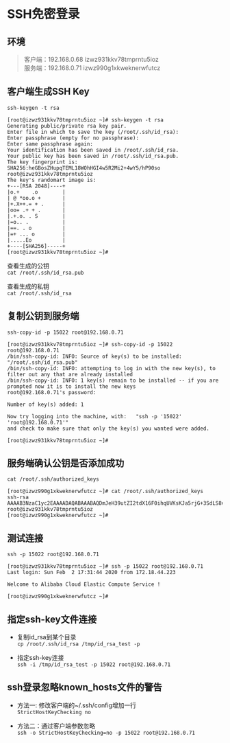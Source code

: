 # SSH免密登录
## 环境  
>客户端：192.168.0.68 izwz931kkv78tmprntu5ioz  
>服务端：192.168.0.71 izwz990g1xkweknerwfutcz
## 客户端生成SSH Key    
`ssh-keygen -t rsa`

```
[root@izwz931kkv78tmprntu5ioz ~]# ssh-keygen -t rsa
Generating public/private rsa key pair.
Enter file in which to save the key (/root/.ssh/id_rsa):
Enter passphrase (empty for no passphrase):
Enter same passphrase again:
Your identification has been saved in /root/.ssh/id_rsa.
Your public key has been saved in /root/.ssh/id_rsa.pub.
The key fingerprint is:
SHA256:heGBosZHupqTEML18WOhHGI4w5R2Mi2+4wY5/hP90so root@izwz931kkv78tmprntu5ioz
The key's randomart image is:
+---[RSA 2048]----+
|o.+    .o        |
| @ *oo.o +       |
|+.X++.= + .      |
|oo= .+ + .       |
|.+.o. . S        |
|=o.. .           |
|==. . o          |
|=+ ... o         |
|.....Eo          |
+----[SHA256]-----+
[root@izwz931kkv78tmprntu5ioz ~]#
```

查看生成的公钥  
`cat /root/.ssh/id_rsa.pub`

查看生成的私钥  
`cat /root/.ssh/id_rsa`

## 复制公钥到服务端
`ssh-copy-id -p 15022 root@192.168.0.71`

```
[root@izwz931kkv78tmprntu5ioz ~]# ssh-copy-id -p 15022 root@192.168.0.71
/bin/ssh-copy-id: INFO: Source of key(s) to be installed: "/root/.ssh/id_rsa.pub"
/bin/ssh-copy-id: INFO: attempting to log in with the new key(s), to filter out any that are already installed
/bin/ssh-copy-id: INFO: 1 key(s) remain to be installed -- if you are prompted now it is to install the new keys
root@192.168.0.71's password:

Number of key(s) added: 1

Now try logging into the machine, with:   "ssh -p '15022' 'root@192.168.0.71'"
and check to make sure that only the key(s) you wanted were added.

[root@izwz931kkv78tmprntu5ioz ~]#
```
  
## 服务端确认公钥是否添加成功
`cat /root/.ssh/authorized_keys`

```
[root@izwz990g1xkweknerwfutcz ~]# cat /root/.ssh/authorized_keys
ssh-rsa AAAAB3NzaC1yc2EAAAADAQABAAABAQDmJeH39utZI2tdX16F0ihqUVKsKJa5rjG+3SdLS8vSQ8SRCXn+YQiG9XrucgtdJ16IXoPd/KtvE1SJKD/Sj4DkxUSyMD4d9Aet+YMOf0W5OJb17A64WeERoDbg45J7dpCbmc3Njjmbibw3OuYJI2QWa4UxcE35e2A/gS6/2AM73e6d/lK0/6wL8mXH20b+x8R4kc07wHgmVku1igcewvZ0iLDYhgAEY/MDlydSHTUg4SsFZknn+zBle22jIGTgQ/RiTFSFtIAHuAQmXLOsv+3GIcHH1rgQgVxGPdvxaHOZkU7ZlPRHYbMOjSf3Jsd8mlpZGbMdtwj9EW root@izwz931kkv78tmprntu5ioz
[root@izwz990g1xkweknerwfutcz ~]#
```

## 测试连接
`ssh -p 15022 root@192.168.0.71`

```
[root@izwz931kkv78tmprntu5ioz ~]# ssh -p 15022 root@192.168.0.71
Last login: Sun Feb  2 17:31:44 2020 from 172.18.44.223

Welcome to Alibaba Cloud Elastic Compute Service !

[root@izwz990g1xkweknerwfutcz ~]#
```

## 指定ssh-key文件连接
- 复制id_rsa到某个目录  
`cp /root/.ssh/id_rsa /tmp/id_rsa_test -p`

- 指定ssh-key连接  
`ssh -i /tmp/id_rsa_test -p 15022 root@192.168.0.71`

## ssh登录忽略known_hosts文件的警告
- 方法一: 修改客户端的~/.ssh/config增加一行  
`StrictHostKeyChecking no`

- 方法二：通过客户端参数忽略  
`ssh -o StrictHostKeyChecking=no -p 15022 root@192.168.0.71`